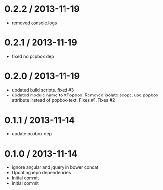 
0.2.2 / 2013-11-19 
==================

  * removed console.logs

0.2.1 / 2013-11-19 
==================

  * fixed no popbox dep

0.2.0 / 2013-11-19 
==================

  * updated build scripts.  fixed #3
  * updated module name to ftPopbox.  Removed isolate scope, use popbox attribute instead of popbox-text.  Fixes #1. Fixes #2

0.1.1 / 2013-11-14 
==================

  * update popbox dep

0.1.0 / 2013-11-14 
==================

  * ignore angular and jquery in bower concat
  * Updating repo dependencies
  * Initial commit
  * initial commit
